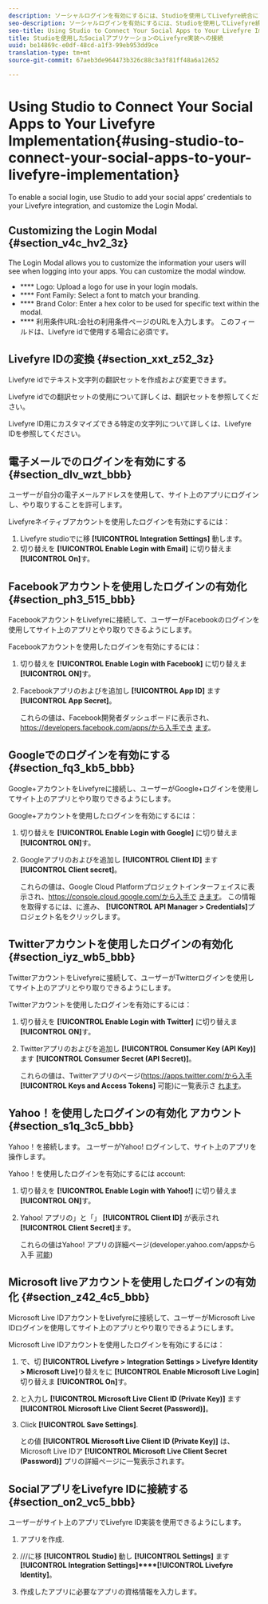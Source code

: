 ```yaml
---
description: ソーシャルログインを有効にするには、Studioを使用してLivefyre統合にソーシャルアプリの資格情報を追加し、ログインモーダルをカスタマイズします。
seo-description: ソーシャルログインを有効にするには、Studioを使用してLivefyre統合にソーシャルアプリの資格情報を追加し、ログインモーダルをカスタマイズします。
seo-title: Using Studio to Connect Your Social Apps to Your Livefyre Implementation
title: Studioを使用したSocialアプリケーションのLivefyre実装への接続
uuid: be14869c-e0df-48cd-a1f3-99eb953dd9ce
translation-type: tm+mt
source-git-commit: 67aeb3de964473b326c88c3a3f81ff48a6a12652

---
```



# Using Studio to Connect Your Social Apps to Your Livefyre Implementation{#using-studio-to-connect-your-social-apps-to-your-livefyre-implementation}

To enable a social login, use Studio to add your social apps’ credentials to your Livefyre integration, and customize the Login Modal.

## Customizing the Login Modal {#section_v4c_hv2_3z}

The Login Modal allows you to customize the information your users will see when logging into your apps. You can customize the modal window.

* **** Logo: Upload a logo for use in your login modals.
* **** Font Family: Select a font to match your branding.
* **** Brand Color: Enter a hex color to be used for specific text within the modal.
* **** 利用条件URL:会社の利用条件ページのURLを入力します。 このフィールドは、Livefyre idで使用する場合に必須です。

## Livefyre IDの変換 {#section_xxt_z52_3z}

Livefyre idでテキスト文字列の翻訳セットを作成および変更できます。

Livefyre idでの翻訳セットの使用について詳しくは、翻訳セットを参照してください。

Livefyre ID用にカスタマイズできる特定の文字列について詳しくは、Livefyre IDを参照してください。

## 電子メールでのログインを有効にする {#section_dlv_wzt_bbb}

ユーザーが自分の電子メールアドレスを使用して、サイト上のアプリにログインし、やり取りすることを許可します。

Livefyreネイティブアカウントを使用したログインを有効にするには：

1. Livefyre studioでに移 **[!UICONTROL Integration Settings]** 動します。
1. 切り替えを **[!UICONTROL Enable Login with Email]** に切り替えま **[!UICONTROL On]**&#x200B;す。

## Facebookアカウントを使用したログインの有効化 {#section_ph3_515_bbb}

FacebookアカウントをLivefyreに接続して、ユーザーがFacebookのログインを使用してサイト上のアプリとやり取りできるようにします。

Facebookアカウントを使用したログインを有効にするには：

1. 切り替えを **[!UICONTROL Enable Login with Facebook]** に切り替えま **[!UICONTROL ON]**&#x200B;す。

1. Facebookアプリのおよびを追加し **[!UICONTROL App ID]** ます **[!UICONTROL App Secret]**。

   これらの値は、Facebook開発者ダッシュボードに表示され、https://developers.facebook.com/apps/から入手でき [ます](https://developers.facebook.com/apps/675503539257343/dashboard/)。

## Googleでのログインを有効にする {#section_fq3_kb5_bbb}

Google+アカウントをLivefyreに接続し、ユーザーがGoogle+ログインを使用してサイト上のアプリとやり取りできるようにします。

Google+アカウントを使用したログインを有効にするには：

1. 切り替えを **[!UICONTROL Enable Login with Google]** に切り替えま **[!UICONTROL ON]**&#x200B;す。

1. Googleアプリのおよびを追加し **[!UICONTROL Client ID]** ます **[!UICONTROL Client secret]**。

   これらの値は、Google Cloud Platformプロジェクトインターフェイスに表示され、https://console.cloud.google.com/から入手で [きます](https://console.cloud.google.com/apis/library)。 この情報を取得するには、に進み、 **[!UICONTROL API Manager > Credentials]**&#x200B;プロジェクト名をクリックします。

## Twitterアカウントを使用したログインの有効化 {#section_iyz_wb5_bbb}

TwitterアカウントをLivefyreに接続して、ユーザーがTwitterログインを使用してサイト上のアプリとやり取りできるようにします。

Twitterアカウントを使用したログインを有効にするには：

1. 切り替えを **[!UICONTROL Enable Login with Twitter]** に切り替えま **[!UICONTROL ON]**&#x200B;す。

1. Twitterアプリのおよびを追加し **[!UICONTROL Consumer Key (API Key)]** ます **[!UICONTROL Consumer Secret (API Secret)]**。

   これらの値は、Twitterアプリのページ(https://apps.twitter.com/から入手 **[!UICONTROL Keys and Access Tokens]** 可能)に一覧表示さ [れます](https://apps.twitter.com/)。

## Yahoo！を使用したログインの有効化 アカウント {#section_s1q_3c5_bbb}

Yahoo！を接続します。 ユーザーがYahoo! ログインして、サイト上のアプリを操作します。

Yahoo！を使用したログインを有効にするには account:

1. 切り替えを **[!UICONTROL Enable Login with Yahoo!]** に切り替えま **[!UICONTROL ON]**&#x200B;す。

1. Yahoo! アプリの」と「」 **[!UICONTROL Client ID]** が表示され **[!UICONTROL Client Secret]**&#x200B;ます。

   これらの値はYahoo! アプリの詳細ページ(developer.yahoo.com/appsから入手 [可能](https://developer.yahoo.com/apps))

## Microsoft liveアカウントを使用したログインの有効化 {#section_z42_4c5_bbb}

Microsoft Live IDアカウントをLivefyreに接続して、ユーザーがMicrosoft Live IDログインを使用してサイト上のアプリとやり取りできるようにします。

Microsoft Live IDアカウントを使用したログインを有効にするには：

1. で、切 **[!UICONTROL Livefyre > Integration Settings > Livefyre Identity > Microsoft Live]**&#x200B;り替えをに **[!UICONTROL Enable Microsoft Live Login]** 切り替えま **[!UICONTROL On]**&#x200B;す。

1. と入力し **[!UICONTROL Microsoft Live Client ID (Private Key)]** ます **[!UICONTROL Microsoft Live Client Secret (Password)]**。

1. Click **[!UICONTROL Save Settings]**.

   との値 **[!UICONTROL Microsoft Live Client ID (Private Key)]** は、Microsoft Live IDア **[!UICONTROL Microsoft Live Client Secret (Password)]** プリの詳細ページに一覧表示されます。

## SocialアプリをLivefyre IDに接続する {#section_on2_vc5_bbb}

ユーザーがサイト上のアプリでLivefyre ID実装を使用できるようにします。

1. アプリを作成.
1. ///に移 **[!UICONTROL Studio]** 動し **[!UICONTROL Settings]** ます **[!UICONTROL Integration Settings]****[!UICONTROL Livefyre Identity]**。

1. 作成したアプリに必要なアプリの資格情報を入力します。